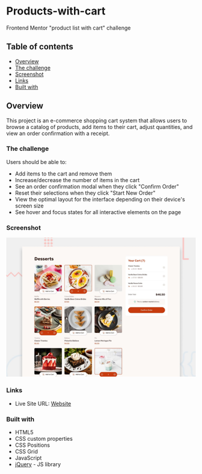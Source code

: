 # Products-with-cart

Frontend Mentor "product list with cart" challenge

## Table of contents

- [Overview](#overview)
- [The challenge](#the-challenge)
- [Screenshot](#screenshot)
- [Links](#links)
- [Built with](#built-with)

## Overview

This project is an e-commerce shopping cart system that allows users to browse a catalog of products, add items to their cart, adjust quantities, and view an order confirmation with a receipt.

### The challenge

Users should be able to:

- Add items to the cart and remove them
- Increase/decrease the number of items in the cart
- See an order confirmation modal when they click "Confirm Order"
- Reset their selections when they click "Start New Order"
- View the optimal layout for the interface depending on their device's screen size
- See hover and focus states for all interactive elements on the page

### Screenshot

![preview](./preview.jpg)

### Links

- Live Site URL: [Website](https://makhlouf7.github.io/Products-with-cart/)

### Built with

- HTML5
- CSS custom properties
- CSS Positions
- CSS Grid
- JavaScript
- [jQuery](https://jquery.com/) - JS library
